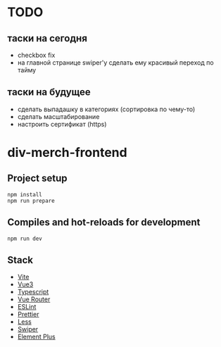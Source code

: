 # TODO

## таски на сегодня
- checkbox fix
- на главной странице swiper'у сделать ему красивый переход по тайму

## таски на будущее
- сделать выпадашку в категориях (сортировка по чему-то) 
- сделать масштабирование
- настроить сертификат (https)

# div-merch-frontend

## Project setup

```
npm install
npm run prepare
```

## Compiles and hot-reloads for development

```
npm run dev
```

## Stack

- [Vite](https://vitejs.dev/)
- [Vue3](https://vuejs.org/)
- [Typescript](https://www.typescriptlang.org/)
- [Vue Router](https://v3.router.vuejs.org/)
- [ESLint](https://eslint.org/)
- [Prettier](https://prettier.io/)
- [Less](https://lesscss.org/)
- [Swiper](https://swiperjs.com/)
- [Element Plus](https://element-plus.org/)
